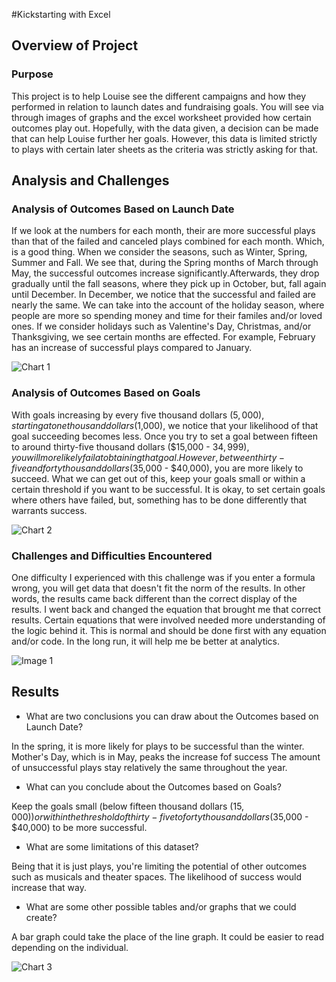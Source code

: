 #Kickstarting with Excel

## Overview of Project

### Purpose

This project is to help Louise see the different campaigns and how they performed in relation to launch dates and fundraising goals. You will see via through images of graphs and the excel worksheet provided how certain outcomes play out. Hopefully, with the data given, a decision can be made that can help Louise further her goals. However, this data is limited strictly to plays with certain later sheets as the criteria was strictly asking for that.

## Analysis and Challenges

### Analysis of Outcomes Based on Launch Date
	
If we look at the numbers for each month, their are more successful plays than that of the failed and canceled plays combined for each month. Which, is a good thing. When we consider the seasons, such as Winter, Spring, Summer and Fall. We see that, during the Spring months of March through May, the successful outcomes 		increase significantly.Afterwards, they drop gradually until the fall seasons, where they pick up in October, but, fall again until December. In December, we notice that the successful and failed are nearly the same. We can take into the account of the holiday season, where people are more so spending money and time for their familes and/or loved ones. If we consider holidays such as Valentine's Day, Christmas, and/or Thanksgiving, we see certain months are effected. For example, February has an increase of successful plays compared to January. 
		
![Chart 1](https://github.com/Greekman12490/Module_1_Challenge/tree/main/Resources/Theater_Outcomes_vs_Launch.png)
		
		
### Analysis of Outcomes Based on Goals

With goals increasing by every five thousand dollars ($5,000), starting at one thousand dollars ($1,000), we notice that your likelihood of that goal succeeding becomes less. Once you try to set a goal between fifteen to around thirty-five thousand dollars ($15,000 - $34,999), you will more likely fail at obtaining that goal. However, between thirty-five and forty thousand dollars ($35,000 - $40,000), you are more likely to succeed. What we can get out of this, keep your goals small or within a certain threshold if you want to be successful. It is okay, to set certain goals where others have failed, but, something has to be done differently that warrants success.
		
![Chart 2](https://github.com/Greekman12490/Module_1_Challenge/tree/main/Resources/Outcomes_vs_Goals.png)
		
### Challenges and Difficulties Encountered

One difficulty I experienced with this challenge was if you enter a formula wrong, you will get data that doesn't fit the norm of the results. In other words, the results came back different than the correct display of the results. I went back and changed the equation that brought me that correct results. Certain equations that were involved needed more understanding of the logic behind it. This is normal and should be done first with any equation and/or code. In the long run, it will help me be better at analytics.
		
![Image 1](https://github.com/Greekman12490/Module_1_Challenge/tree/main/Resources/Potential_Error.png/)
		

## Results

- What are two conclusions you can draw about the Outcomes based on Launch Date?

In the spring, it is more likely for plays to be successful than the winter. Mother's Day, which is in May, peaks the increase fof success The amount of unsuccessful plays stay relatively the same throughout the year.

- What can you conclude about the Outcomes based on Goals?
	
Keep the goals small (below fifteen thousand dollars ($15,000)) or within the threshold of thirty-five to forty thousand dollars ($35,000 - $40,000)  to be more successful.

- What are some limitations of this dataset?
	
Being that it is just plays, you're limiting the potential of other outcomes such as musicals and theater spaces. The likelihood of success would increase that way.

- What are some other possible tables and/or graphs that we could create?
	
A bar graph could take the place of the line graph. It could be easier to read depending on the individual.
		
![Chart 3](https://github.com/Greekman12490/Module_1_Challenge/tree/main/Resources/Theater_Outcomes_vs_Launch_Bar_Graph.png/)
		
		
